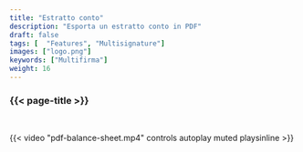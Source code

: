 ```yaml
---
title: "Estratto conto"
description: "Esporta un estratto conto in PDF"
draft: false
tags: [  "Features", "Multisignature"]
images: ["logo.png"]
keywords: ["Multifirma"]
weight: 16
---
```


### {{< page-title >}} 
<!-- {{< page-description >}}  -->

<br>


{{< video "pdf-balance-sheet.mp4" controls  autoplay muted playsinline >}}